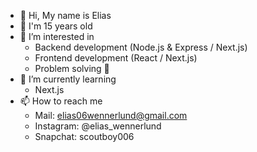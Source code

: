 - 👋 Hi, My name is Elias
- 🧔 I'm 15 years old
- 👀 I’m interested in
	- Backend development (Node.js & Express / Next.js)
	- Frontend development (React / Next.js)
	- Problem solving 🧠
- 🌱 I’m currently learning
	- Next.js
- 📫 How to reach me
	- Mail: elias06wennerlund@gmail.com
	- Instagram: @elias_wennerlund
	- Snapchat: scoutboy006

<!---
Scoutboy06/Scoutboy06 is a ✨ special ✨ repository because its `README.md` (this file) appears on your GitHub profile.
You can click the Preview link to take a look at your changes.
--->
